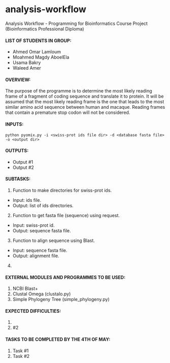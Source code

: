 # analysis-workflow
Analysis Workflow - Programming for Bioinformatics Course Project (Bioinformatics Professional Diploma)

#### LIST OF STUDENTS IN GROUP:
- Ahmed Omar Lamloum
- Moahmed Magdy AboelEla
- Usama Bakry
- Waleed Amer

#### OVERVIEW:
The purpose of the programme is to determine the most likely reading frame of a fragment of coding sequence and translate it to protein. It will be assumed that the most likely reading frame is the one that leads to the most similar amino acid sequence between human and macaque. Reading frames that contain a premature stop codon will not be considered.

#### INPUTS:
```
python pyomix.py -i <swiss-prot ids file dir> -d <database fasta file> -o <output dir>
``` 

#### OUTPUTS:
- Output #1
- Output #2

#### SUBTASKS:
1. Function to make directories for swiss-prot ids.
 * Input: ids file.
 * Output: list of ids directories.
2. Function to get fasta file (sequence) using request.
 * Input: swiss-prot id.
 * Output: sequence fasta file.
3. Function to align sequence using Blast.
 * Input: sequence fasta file.
 * Output: alignment file.
4. 

#### EXTERNAL MODULES AND PROGRAMMES TO BE USED:
1. NCBI Blast+ 
2. Clustal Omega (clustalo.py)
3. Simple Phylogeny Tree (simple_phylogeny.py)

#### EXPECTED DIFFICULTIES:
1. 
2. #2

#### TASKS TO BE COMPLETED BY THE 4TH OF MAY:
1. Task #1
2. Task #2 
